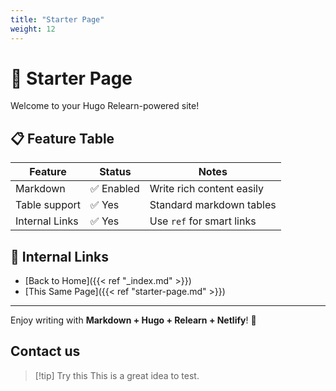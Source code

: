 ```yaml
---
title: "Starter Page"
weight: 12
---
```


# 🚀 Starter Page

Welcome to your Hugo Relearn-powered site!

## 📋 Feature Table

| Feature      | Status     | Notes                      |
|--------------|------------|----------------------------|
| Markdown     | ✅ Enabled | Write rich content easily  |
| Table support| ✅ Yes     | Standard markdown tables   |
| Internal Links | ✅ Yes   | Use `ref` for smart links  |

## 🔗 Internal Links

- [Back to Home]({{< ref "_index.md" >}})
- [This Same Page]({{< ref "starter-page.md" >}})

---

Enjoy writing with **Markdown + Hugo + Relearn + Netlify**! 🎉

## Contact us

> [!tip] Try this
> This is a great idea to test.



